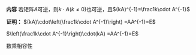 **内容**
若矩阵$A$可逆，则$k\cdot A(k\neq0)$也可逆，且$(kA)^{-1}=\frac1k\cdot A^{-1}$

**证明：**
$(kA)\cdot\left(\frac1k\cdot A^{-1}\right)
=AA^{-1}=E$

$\left(\frac1k\cdot A^{-1}\right)\cdot(kA)
=AA^{-1}=E$

数乘相容性